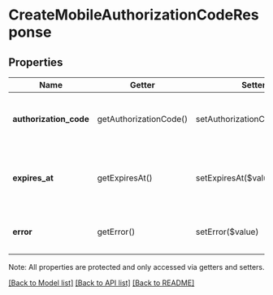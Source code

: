 # CreateMobileAuthorizationCodeResponse

## Properties
Name | Getter | Setter | Type | Description | Notes
------------ | ------------- | ------------- | ------------- | ------------- | -------------
**authorization_code** | getAuthorizationCode() | setAuthorizationCode($value) | **string** | Generated authorization code that connects a mobile application instance to a Square account. | [optional] 
**expires_at** | getExpiresAt() | setExpiresAt($value) | **string** | The timestamp when &#x60;authorization_code&#x60; expires in [RFC 3339](https://tools.ietf.org/html/rfc3339) format, e.g., \&quot;2016-09-04T23:59:33.123Z\&quot;. | [optional] 
**error** | getError() | setError($value) | [**\SquareConnect\Model\Error**](Error.md) | An error object that provides details about how creation of authorization code failed. | [optional] 

Note: All properties are protected and only accessed via getters and setters.

[[Back to Model list]](../../README.md#documentation-for-models) [[Back to API list]](../../README.md#documentation-for-api-endpoints) [[Back to README]](../../README.md)

